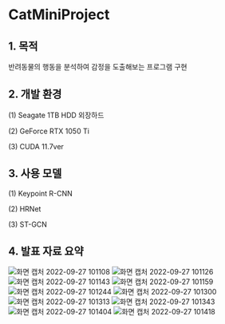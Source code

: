 # CatMiniProject

## 1. 목적
  반려동물의 행동을 분석하여 감정을 도출해보는 프로그램 구현

## 2. 개발 환경
  (1) Seagate 1TB HDD 외장하드
  
  (2) GeForce RTX 1050 Ti
  
  (3) CUDA 11.7ver
  
## 3. 사용 모델
  (1) Keypoint R-CNN
  
  (2) HRNet
  
  (3) ST-GCN
  
## 4. 발표 자료 요약
![화면 캡처 2022-09-27 101108](https://user-images.githubusercontent.com/108378151/192411012-0bcf2e17-8b2f-4f98-a939-d57781e14619.png)
![화면 캡처 2022-09-27 101126](https://user-images.githubusercontent.com/108378151/192411023-60e99115-843b-4526-b1ee-b9e74d9b1e5a.png)
![화면 캡처 2022-09-27 101143](https://user-images.githubusercontent.com/108378151/192411032-a59bfb7d-a08c-4b37-a10f-3d860f91ac9f.png)
![화면 캡처 2022-09-27 101159](https://user-images.githubusercontent.com/108378151/192411049-9bca0a3b-7f02-4bf1-8099-dff296001e7c.png)
![화면 캡처 2022-09-27 101244](https://user-images.githubusercontent.com/108378151/192411057-e206fe02-b660-423a-ab92-79fdda28f978.png)
![화면 캡처 2022-09-27 101300](https://user-images.githubusercontent.com/108378151/192411064-27ecc1ac-afc0-43a4-8a0c-b98b06ad54ff.png)
![화면 캡처 2022-09-27 101313](https://user-images.githubusercontent.com/108378151/192411069-26f23597-a5b8-4f08-ad85-83f792048b94.png)
![화면 캡처 2022-09-27 101343](https://user-images.githubusercontent.com/108378151/192411078-13c3eca5-69d5-433b-936e-06375b938058.png)
![화면 캡처 2022-09-27 101404](https://user-images.githubusercontent.com/108378151/192411090-5d00cfa7-f124-4f9c-a5eb-fe7e1fb4a30d.png)
![화면 캡처 2022-09-27 101418](https://user-images.githubusercontent.com/108378151/192411097-8b681bb5-5802-4aa8-bab6-c145fca4bab9.png)
